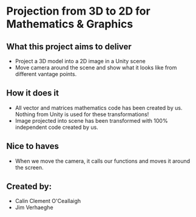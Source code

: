 # Projection from 3D to 2D for Mathematics & Graphics

## What this project aims to deliver
- Project a 3D model into a 2D image in a Unity scene
- Move camera around the scene and show what it looks like from different vantage points.

## How it does it
- All vector and matrices mathematics code has been created by us. Nothing from Unity is used for these transformations!
- Image projected into scene has been transformed with 100% independent code created by us.

## Nice to haves

- When we move the camera, it calls our functions and moves it around the screen.

## Created by:
- Calin Clement O'Ceallaigh
- Jim Verhaeghe
